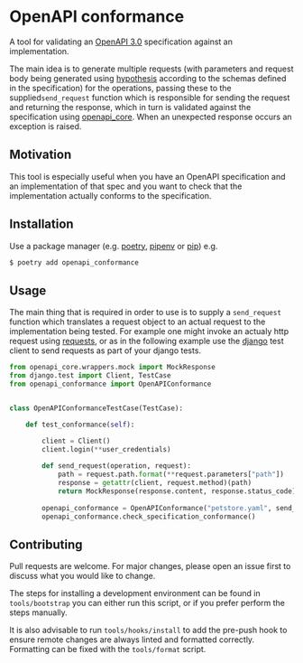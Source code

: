 # OpenAPI conformance

A tool for validating an [OpenAPI 3.0](https://swagger.io/docs/specification/about/) specification 
against an implementation.

The main idea is to generate multiple requests (with parameters and request body being generated using [hypothesis](https://hypothesis.works) according to the schemas defined in the specification) for the operations, passing these to the supplied``send_request`` function which is responsible for sending the request and returning the response, which in turn is validated against the specification using [openapi_core](https://github.com/p1c2u/openapi-core). When an unexpected response occurs an exception is raised.

## Motivation

This tool is especially useful when you have an OpenAPI specification and an implementation of that spec and you want to check that the implementation actually conforms to the specification.

## Installation

Use a package manager (e.g. [poetry](https://poetry.eustace.io/docs/), [pipenv](https://pipenv.readthedocs.io/en/latest/) or [pip](https://pip.pypa.io/en/stable/)) e.g.
```bash
$ poetry add openapi_conformance
```

## Usage

The main thing that is required in order to use is to supply a ``send_request`` function which translates a request object to an actual request to the implementation being tested. For example one might invoke an actualy http request using [requests](http://docs.python-requests.org/en/master/), or as in the following example use the [django](https://www.djangoproject.com/) test client to send requests as part of your django tests.

```python
from openapi_core.wrappers.mock import MockResponse
from django.test import Client, TestCase
from openapi_conformance import OpenAPIConformance


class OpenAPIConformanceTestCase(TestCase):

    def test_conformance(self):

        client = Client()
        client.login(**user_credentials)
        
        def send_request(operation, request):
            path = request.path.format(**request.parameters["path"])
            response = getattr(client, request.method)(path)
            return MockResponse(response.content, response.status_code)
        
        openapi_conformance = OpenAPIConformance("petstore.yaml", send_request)
        openapi_conformance.check_specification_conformance()
```

## Contributing

Pull requests are welcome. For major changes, please open an issue first to discuss what you would like to change.

The steps for installing a development environment can be found in ``tools/bootstrap`` you can either run this script, or if you prefer perform the steps manually.

It is also advisable to run ``tools/hooks/install`` to add the pre-push hook to ensure remote changes are always linted and formatted correctly. Formatting can be fixed with the ``tools/format`` script.
